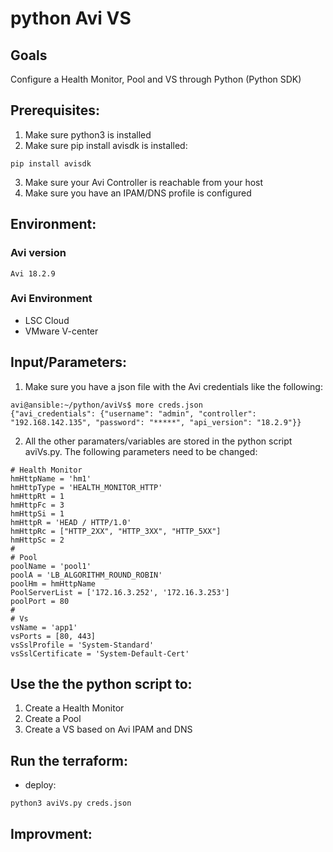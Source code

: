 # python Avi VS

## Goals
Configure a Health Monitor, Pool and VS through Python (Python SDK)

## Prerequisites:
1. Make sure python3 is installed
2. Make sure pip install avisdk is installed:
```
pip install avisdk
```
3. Make sure your Avi Controller is reachable from your host
4. Make sure you have an IPAM/DNS profile is configured

## Environment:

### Avi version

```
Avi 18.2.9
```

### Avi Environment

- LSC Cloud
- VMware V-center


## Input/Parameters:

1. Make sure you have a json file with the Avi credentials like the following:

```
avi@ansible:~/python/aviVs$ more creds.json
{"avi_credentials": {"username": "admin", "controller": "192.168.142.135", "password": "*****", "api_version": "18.2.9"}}

```

2. All the other paramaters/variables are stored in the python script aviVs.py. The following parameters need to be changed:

```
# Health Monitor
hmHttpName = 'hm1'
hmHttpType = 'HEALTH_MONITOR_HTTP'
hmHttpRt = 1
hmHttpFc = 3
hmHttpSi = 1
hmHttpR = 'HEAD / HTTP/1.0'
hmHttpRc = ["HTTP_2XX", "HTTP_3XX", "HTTP_5XX"]
hmHttpSc = 2
#
# Pool
poolName = 'pool1'
poolA = 'LB_ALGORITHM_ROUND_ROBIN'
poolHm = hmHttpName
PoolServerList = ['172.16.3.252', '172.16.3.253']
poolPort = 80
#
# Vs
vsName = 'app1'
vsPorts = [80, 443]
vsSslProfile = 'System-Standard'
vsSslCertificate = 'System-Default-Cert'
```

## Use the the python script to:
1. Create a Health Monitor
2. Create a Pool
3. Create a VS based on Avi IPAM and DNS

## Run the terraform:
- deploy:
```
python3 aviVs.py creds.json
```

## Improvment:
